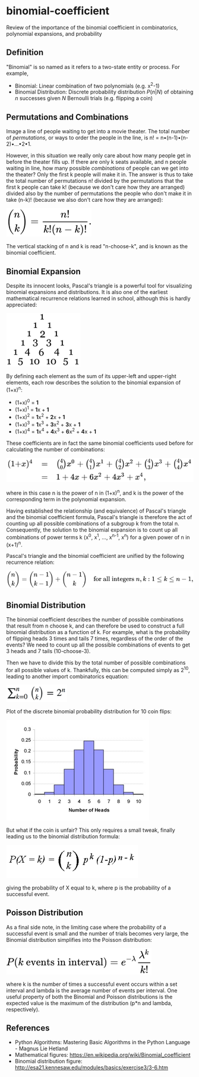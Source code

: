 # binomial-coefficient
Review of the importance of the binomial coefficient in combinatorics, polynomial expansions, and probability

Definition
---
"Binomial" is so named as it refers to a two-state entity or process. For example,
- Binomial: Linear combination of two polynomials (e.g. x<sup>2</sup>-1)
- Binomial Distribution: Discrete probability distribution <i>P</i>(<i>n</i>|<i>N</i>)
of obtaining <i>n</i> successes given <i>N</i> Bernoulli trials (e.g. flipping a coin)

Permutations and Combinations
---
Image a line of people waiting to get into a movie theater. The total number of
<i>permutations</i>, or ways to order the people in the line, is n! =
n•(n-1)•(n-2)•...•2•1.

However, in this situation we really only care about how many people get in before the
theater fills up. If there are only k seats available, and n people waiting in line, how
many possible <i>combinations</i> of people can we get into the theater? Only the first
k people will make it in. The answer is thus to take the total number of permutations n!
divided by the permutations that the first k people can take k! (because we don't care
how they are arranged) divided also by the number of permutations the people who don't
make it in take (n-k)! (because we also don't care how they are arranged):

![](binomial_coefficient.svg)

The vertical stacking of n and k is read "n-choose-k", and is known as the binomial
coefficient.

Binomial Expansion
---
Despite its innocent looks, Pascal's triangle is a powerful tool for visualizing binomial
expansions and distributions. It is also one of the earliest mathematical recurrence
relations learned in school, although this is hardly appreciated:

![](pascals_triangle.png)

By defining each element as the sum of its upper-left and upper-right elements,
each row describes the solution to the binomial expansion of (1+x)<sup>n</sup>:
- (1+x)<sup>0</sup> = <b>1</b>
- (1+x)<sup>1</sup> = <b>1</b>x + <b>1</b>
- (1+x)<sup>2</sup> = <b>1</b>x<sup>2</sup> + <b>2</b>x + <b>1</b>
- (1+x)<sup>3</sup> = <b>1</b>x<sup>3</sup> + <b>3</b>x<sup>2</sup> + <b>3</b>x + <b>1</b>
- (1+x)<sup>4</sup> = <b>1</b>x<sup>4</sup> + <b>4</b>x<sup>3</sup> + <b>6</b>x<sup>2</sup> + <b>4</b>x + <b>1</b>

These coefficients are in fact the same binomial coefficients used before for calculating
the number of combinations:

![](binomial_expansion.svg)

where in this case n is the power of n in (1+x)<sup>n</sup>, and k is the power of the
corresponding term in the polynomial expansion.

Having established the relationship (and equivalence) of Pascal's triangle and the
binomial coefficient formula, Pascal's triangle is therefore the act of counting up all
possible combinations of a subgroup k from the total n. Consequently, the solution to
the binomial expansion is to count up all combinations of power terms k (x<sup>0</sup>,
x<sup>1</sup>, ..., x<sup>n-1</sup>, x<sup>n</sup>) for a given power of n in
(x+1)<sup>n</sup>.

Pascal's triangle and the binomial coefficient are unified by the following recurrence
relation:

![](recurrence_relation.svg)

Binomial Distribution
---
The binomial coefficient describes the number of possible combinations that result from
n choose k, and can therefore be used to construct a full binomial distribution as a
function of k. For example, what is the probability of flipping heads 3 times and tails
7 times, regardless of the order of the events? We need to count up all the possible
combinations of events to get 3 heads and 7 tails (10-choose-3).

Then we have to divide this by the total number of possible combinations for all
possible values of k. Thankfully, this can be computed simply as 2<sup>10</sup>,
leading to another import combinatorics equation:

![](binomial_sum.png)

Plot of the discrete binomial probability distribution for 10 coin flips:

![](binomial_distribution_fair.jpg)

But what if the coin is unfair? This only requires a small tweak, finally leading us to
the binomial distribution formula:

![](binomial_distribution_unfair.gif)

giving the probability of X equal to k, where p is the probability of a successful event.

Poisson Distribution
---
As a final side note, in the limiting case where the probability of a successful event is
small and the number of trials becomes very large, the Binomial distribution simplifies
into the Poisson distribution:

![](poisson_distribution.svg)

where k is the number of times a successful event occurs within a set interval and lambda
is the average number of events per interval. One useful property of both the Binomial
and Poisson distributions is the expected value is the maximum of the distribution (p*n
and lambda, respectively).

References
---
- Python Algorithms: Mastering Basic Algorithms in the Python Language - Magnus Lie Hetland
- Mathematical figures: https://en.wikipedia.org/wiki/Binomial_coefficient
- Binomial distribution figure: http://esa21.kennesaw.edu/modules/basics/exercise3/3-6.htm
